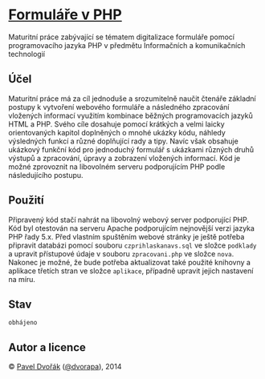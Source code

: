 # [Formuláře v PHP](https://raw.github.com/dvorapa/formulare-php/master/prace/2014_8.O_Dvo%C5%99%C3%A1k_Pavel.docx)

Maturitní práce zabývající se tématem digitalizace formuláře pomocí programovacího jazyka PHP v předmětu Informačních a komunikačních technologií

## Účel

Maturitní práce má za cíl jednoduše a srozumitelně naučit čtenáře základní postupy k vytvoření webového formuláře a následného zpracování vložených informací využitím kombinace běžných programovacích jazyků HTML a PHP. Svého cíle dosahuje pomocí krátkých a velmi laicky orientovaných kapitol doplněných o mnohé ukázky kódu, náhledy výsledných funkcí a různé doplňující rady a tipy. Navíc však obsahuje ukázkový funkční kód pro jednoduchý formulář s ukázkami různých druhů výstupů a zpracování, úpravy a zobrazení vložených informací. Kód je možné zprovoznit na libovolném serveru podporujícím PHP podle následujícího postupu.

## Použití

Připravený kód stačí nahrát na libovolný webový server podporující PHP. Kód byl otestován na serveru Apache podporujícím nejnovější verzi jazyka PHP řady 5.x. Před vlastním spuštěním webové stránky je ještě potřeba připravit databázi pomocí souboru `czprihlaskanavs.sql` ve složce `podklady` a upravit přístupové údaje v souboru `zpracovani.php` ve složce `nova`. Nakonec je možné, že bude potřeba aktualizovat také použité knihovny a aplikace třetích stran ve složce `aplikace`, případně upravit jejich nastavení na míru.

## Stav

`obhájeno`

## Autor a licence

© [Pavel Dvořák](https://github.com/dvorapa) ([@dvorapa](https://twitter.com/dvorapa)), 2014
